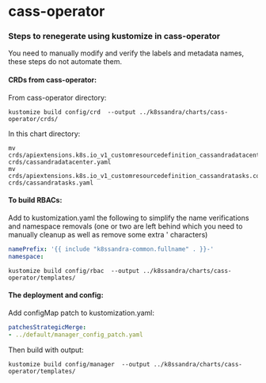 # cass-operator

### Steps to renegerate using kustomize in cass-operator

You need to manually modify and verify the labels and metadata names, these steps do not automate them.

#### CRDs from cass-operator:

From cass-operator directory:

```
kustomize build config/crd  --output ../k8ssandra/charts/cass-operator/crds/
```

In this chart directory:

```
mv crds/apiextensions.k8s.io_v1_customresourcedefinition_cassandradatacenters.cassandra.datastax.com.yaml crds/cassandradatacenter.yaml
mv crds/apiextensions.k8s.io_v1_customresourcedefinition_cassandratasks.control.k8ssandra.io.yaml crds/cassandratasks.yaml
```

#### To build RBACs:

Add to kustomization.yaml the following to simplify the name verifications and namespace removals (one or two are left behind which you need to manually cleanup as well as remove some extra ' characters)

```yaml
namePrefix: '{{ include "k8ssandra-common.fullname" . }}-'
namespace: 
```

```
kustomize build config/rbac  --output ../k8ssandra/charts/cass-operator/templates/
```

#### The deployment and config:

Add configMap patch to kustomization.yaml:

```yaml
patchesStrategicMerge:
- ../default/manager_config_patch.yaml
```

Then build with output:

```
kustomize build config/manager  --output ../k8ssandra/charts/cass-operator/templates/
```